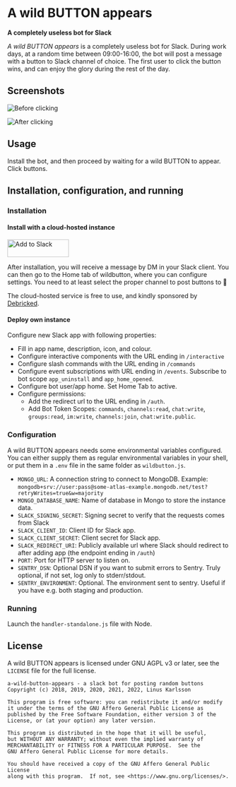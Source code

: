 # A wild BUTTON appears

**A completely useless bot for Slack**

_A wild BUTTON appears_ is a completely useless bot for Slack.
During work days, at a random time between 09:00-16:00, the bot will post a message with a button to Slack channel of choice.
The first user to click the button wins, and can enjoy the glory during the rest of the day.

## Screenshots

![Before clicking](/../screenshots/before.png?raw=true "Before clicking")

![After clicking](/../screenshots/after.png?raw=true "After clicking")

## Usage

Install the bot, and then proceed by waiting for a wild BUTTON to appear. Click buttons.

## Installation, configuration, and running

### Installation

#### Install with a cloud-hosted instance

<a href="https://slack.com/oauth/v2/authorize?client_id=398308658001.1314237615088&scope=commands,channels:read,chat:write,groups:read,im:write,channels:join,chat:write.public&user_scope="><img alt="Add to Slack" height="40" width="139" src="https://platform.slack-edge.com/img/add_to_slack.png" srcSet="https://platform.slack-edge.com/img/add_to_slack.png 1x, https://platform.slack-edge.com/img/add_to_slack@2x.png 2x" /></a>

After installation, you will receive a message by DM in your Slack client. You can then go to the Home tab of wildbutton, where you can configure settings. You need to at least select the proper channel to post buttons to :slightly_smiling_face:

The cloud-hosted service is free to use, and kindly sponsored by [Debricked](https://debricked.com/).

#### Deploy own instance

Configure new Slack app with following properties:

* Fill in app name, description, icon, and colour.
* Configure interactive components with the URL ending in `/interactive`
* Configure slash commands with the URL ending in `/commands`
* Configure event subscriptions with URL ending in `/events`. Subscribe to bot scope `app_uninstall` and `app_home_opened`.
* Configure bot user/app home. Set Home Tab to active.
* Configure permissions:
  * Add the redirect url to the URL ending in `/auth`.
  * Add Bot Token Scopes: `commands`, `channels:read`, `chat:write`, `groups:read`, `im:write`, `channels:join`, `chat:write.public`.

### Configuration

A wild BUTTON appears needs some environmental variables configured. You can either supply them as regular
environmental variables in your shell, or put them in a `.env` file in the same folder as
`wildbutton.js`.

 * `MONGO_URL`: A connection string to connect to MongoDB. Example: `mongodb+srv://user:pass@some-atlas-example.mongodb.net/test?retryWrites=true&w=majority`
 * `MONGO_DATABASE_NAME`: Name of database in Mongo to store the instance data.
 * `SLACK_SIGNING_SECRET`: Signing secret to verify that the requests comes from Slack
 * `SLACK_CLIENT_ID`: Client ID for Slack app.
 * `SLACK_CLIENT_SECRET`: Client secret for Slack app.
 * `SLACK_REDIRECT_URI`: Publicly available url where Slack should redirect to after adding app (the endpoint ending in `/auth`)
 * `PORT`: Port for HTTP server to listen on.
 * `SENTRY_DSN`: Optional DSN if you want to submit errors to Sentry. Truly optional, if not set, log only to stderr/stdout.
 * `SENTRY_ENVIRONMENT`: Optional. The environment sent to sentry. Useful if you have e.g. both staging and production.

### Running

Launch the `handler-standalone.js` file with Node.

## License

A wild BUTTON appears is licensed under GNU AGPL v3 or later, see the `LICENSE` file for the full license.

```
a-wild-button-appears - a slack bot for posting random buttons
Copyright (c) 2018, 2019, 2020, 2021, 2022, Linus Karlsson

This program is free software: you can redistribute it and/or modify
it under the terms of the GNU Affero General Public License as
published by the Free Software Foundation, either version 3 of the
License, or (at your option) any later version.

This program is distributed in the hope that it will be useful,
but WITHOUT ANY WARRANTY; without even the implied warranty of
MERCHANTABILITY or FITNESS FOR A PARTICULAR PURPOSE.  See the
GNU Affero General Public License for more details.

You should have received a copy of the GNU Affero General Public License
along with this program.  If not, see <https://www.gnu.org/licenses/>.
```
